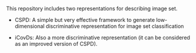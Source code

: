 This repository includes two representations for describing image set.


 - CSPD: A simple but very effective framework to generate low-dimensional discriminative representation for image set classification

 - iCovDs: Also a more discriminative representation (it can be considered as an improved version of CSPD).

